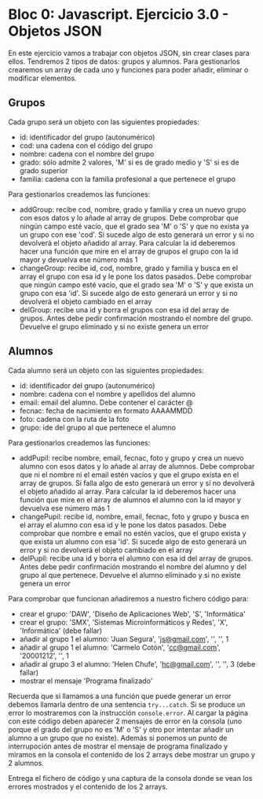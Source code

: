 # Bloc 0: Javascript. Ejercicio 3.0 - Objetos JSON
En este ejercicio vamos a trabajar con objetos JSON, sin crear clases para ellos. Tendremos 2 tipos de datos: grupos y alumnos. Para gestionarlos crearemos un array de cada uno y funciones para poder añadir, eliminar o modificar elementos.

## Grupos
Cada grupo será un objeto con las siguientes propiedades:
- id: identificador del grupo (autonumérico)
- cod: una cadena con el código del grupo
- nombre: cadena con el nombre del grupo
- grado: sólo admite 2 valores, 'M' si es de grado medio y 'S' si es de grado superior
- familia: cadena con la familia profesional a que pertenece el grupo

Para gestionarlos creademos las funciones:
- addGroup: recibe cod, nombre, grado y familia y crea un nuevo grupo con esos datos y lo añade al array de grupos. Debe comprobar que ningún campo esté vacío, que el grado sea 'M' o 'S' y que no exista ya un grupo con ese 'cod'. Si sucede algo de esto generará un error y si no devolverá el objeto añadido al array. Para calcular la id deberemos hacer una función que mire en el array de grupos el grupo con la id mayor y devuelva ese número más 1
- changeGroup: recibe id, cod, nombre, grado y familia y busca en el array el grupo con esa id y le pone los datos pasados. Debe comprobar que ningún campo esté vacío, que el grado sea 'M' o 'S' y que exista un grupo con esa 'id'. Si sucede algo de esto generará un error y si no devolverá el objeto cambiado en el array
- delGroup: recibe una id y borra el grupos con esa id del array de grupos. Antes debe pedir confirmación mostrando el nombre del grupo. Devuelve el grupo eliminado y si no existe genera un error

## Alumnos
Cada alumno será un objeto con las siguientes propiedades:
- id: identificador del grupo (autonumérico)
- nombre: cadena con el nombre y apellidos del alumno
- email: email del alumno. Debe contener el carácter @
- fecnac: fecha de nacimiento en formato AAAAMMDD
- foto: cadena con la ruta de la foto
- grupo: ide del grupo al que pertenece el alumno

Para gestionarlos creademos las funciones:
- addPupil: recibe nombre, email, fecnac, foto y grupo y crea un nuevo alumno con esos datos y lo añade al array de alumnos. Debe comprobar que ni el nombre ni el email estén vacíos y que el grupo exista en el array de grupos. Si falla algo de esto generará un error y si no devolverá el objeto añadido al array. Para calcular la id deberemos hacer una función que mire en el array de alumnos el alumno con la id mayor y devuelva ese número más 1
- changePupil: recibe id, nombre, email, fecnac, foto y grupo y busca en el array el alumno con esa id y le pone los datos pasados. Debe comprobar que nombre e email no estén vacíos, que el grupo exista y que exista un alumno con esa 'id'. Si sucede algo de esto generará un error y si no devolverá el objeto cambiado en el array
- delPupil: recibe una id y borra el alumno con esa id del array de grupos. Antes debe pedir confirmación mostrando el nombre del alumno y del grupo al que pertenece. Devuelve el alumno eliminado y si no existe genera un error

Para comprobar que funcionan añadiremos a nuestro fichero código para:
- crear el grupo: 'DAW', 'Diseño de Aplicaciones Web', 'S', 'Informática'
- crear el grupo: 'SMX', 'Sistemas Microinformáticos y Redes', 'X', 'Informática' (debe fallar)
- añadir al grupo 1 el alumno: 'Juan Segura', 'js@gmail.com', '', '', 1
- añadir al grupo 1 el alumno: 'Carmelo Cotón', 'cc@gmail.com', '20001212', '', 1
- añadir al grupo 3 el alumno: 'Helen Chufe', 'hc@gmail.com', '', '', 3 (debe fallar)
- mostrar el mensaje 'Programa finalizado'

Recuerda que si llamamos a una función que puede generar un error debemos llamarla dentro de una sentencia `try...catch`. Si se produce un error lo mostraremos con la instrucción `console.error`. Al cargar la página con este código deben aparecer 2 mensajes de error en la consola (uno porque el grado del grupo no es 'M' o 'S' y otro por intentar añadir un alumno a un grupo que no existe). Además si ponemos un punto de interrupoción antes de mostrar el mensaje de programa finalizado y miramos en la consola el contenido de los 2 arrays debe mostrar un grupo y 2 alumnos.

Entrega el fichero de código y una captura de la consola donde se vean los errores mostrados y el contenido de los 2 arrays. 

